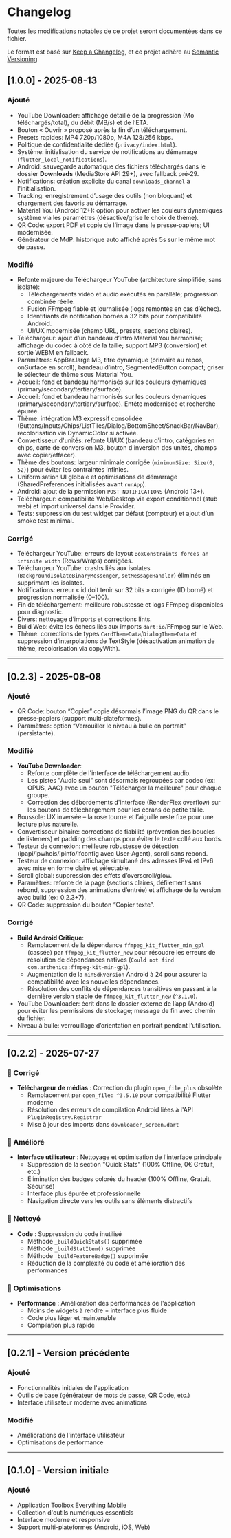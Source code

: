 # Changelog

Toutes les modifications notables de ce projet seront documentées dans ce fichier.

Le format est basé sur [Keep a Changelog](https://keepachangelog.com/fr/1.0.0/),
et ce projet adhère au [Semantic Versioning](https://semver.org/spec/v2.0.0.html).

## [1.0.0] - 2025-08-13

### Ajouté
- YouTube Downloader: affichage détaillé de la progression (Mo téléchargés/total), du débit (MB/s) et de l’ETA.
- Bouton « Ouvrir » proposé après la fin d’un téléchargement.
- Presets rapides: MP4 720p/1080p, M4A 128/256 kbps.
- Politique de confidentialité dédiée (`privacy/index.html`).
- Système: initialisation du service de notifications au démarrage (`flutter_local_notifications`).
- Android: sauvegarde automatique des fichiers téléchargés dans le dossier **Downloads** (MediaStore API 29+), avec fallback pré‑29.
- Notifications: création explicite du canal `downloads_channel` à l'initialisation.
- Tracking: enregistrement d’usage des outils (non bloquant) et chargement des favoris au démarrage.
- Matérial You (Android 12+): option pour activer les couleurs dynamiques système via les paramètres (désactive/grise le choix de thème).
- QR Code: export PDF et copie de l’image dans le presse‑papiers; UI modernisée.
- Générateur de MdP: historique auto affiché après 5s sur le même mot de passe.

### Modifié
- Refonte majeure du Téléchargeur YouTube (architecture simplifiée, sans isolate):
  - Téléchargements vidéo et audio exécutés en parallèle; progression combinée réelle.
  - Fusion FFmpeg fiable et journalisée (logs remontés en cas d’échec).
  - Identifiants de notification bornés à 32 bits pour compatibilité Android.
  - UI/UX modernisée (champ URL, presets, sections claires).
- Téléchargeur: ajout d’un bandeau d’intro Material You harmonisé; affichage du codec à côté de la taille; support MP3 (conversion) et sortie WEBM en fallback.
- Paramètres: AppBar.large M3, titre dynamique (primaire au repos, onSurface en scroll), bandeau d’intro, SegmentedButton compact; griser le sélecteur de thème sous Material You.
- Accueil: fond et bandeau harmonisés sur les couleurs dynamiques (primary/secondary/tertiary/surface).
 - Accueil: fond et bandeau harmonisés sur les couleurs dynamiques (primary/secondary/tertiary/surface). Entête modernisée et recherche épurée.
- Thème: intégration M3 expressif consolidée (Buttons/Inputs/Chips/ListTiles/Dialog/BottomSheet/SnackBar/NavBar), recolorisation via DynamicColor si activée.
- Convertisseur d'unités: refonte UI/UX (bandeau d'intro, catégories en chips, carte de conversion M3, bouton d'inversion des unités, champs avec copier/effacer).
- Thème des boutons: largeur minimale corrigée (`minimumSize: Size(0, 52)`) pour éviter les contraintes infinies.
- Uniformisation UI globale et optimisations de démarrage (SharedPreferences initialisées avant `runApp`).
- Android: ajout de la permission `POST_NOTIFICATIONS` (Android 13+).
- Téléchargeur: compatibilité Web/Desktop via export conditionnel (stub web) et import universel dans le Provider.
- Tests: suppression du test widget par défaut (compteur) et ajout d’un smoke test minimal.

### Corrigé
- Téléchargeur YouTube: erreurs de layout `BoxConstraints forces an infinite width` (Rows/Wraps) corrigées.
- Téléchargeur YouTube: crashs liés aux isolates (`BackgroundIsolateBinaryMessenger`, `setMessageHandler`) éliminés en supprimant les isolates.
- Notifications: erreur « id doit tenir sur 32 bits » corrigée (ID borné) et progression normalisée (0–100).
- Fin de téléchargement: meilleure robustesse et logs FFmpeg disponibles pour diagnostic.
- Divers: nettoyage d’imports et corrections lints.
- Build Web: évite les échecs liés aux imports `dart:io`/FFmpeg sur le Web.
- Thème: corrections de types `CardThemeData`/`DialogThemeData` et suppression d’interpolations de TextStyle (désactivation animation de thème, recolorisation via copyWith).

---

## [0.2.3] - 2025-08-08

### Ajouté
- QR Code: bouton “Copier” copie désormais l’image PNG du QR dans le presse‑papiers (support multi‑plateformes).
- Paramètres: option “Verrouiller le niveau à bulle en portrait” (persistante).

### Modifié
- **YouTube Downloader**:
    - Refonte complète de l'interface de téléchargement audio.
    - Les pistes "Audio seul" sont désormais regroupées par codec (ex: OPUS, AAC) avec un bouton "Télécharger la meilleure" pour chaque groupe.
    - Correction des débordements d'interface (RenderFlex overflow) sur les boutons de téléchargement pour les écrans de petite taille.
- Boussole: UX inversée – la rose tourne et l’aiguille reste fixe pour une lecture plus naturelle.
- Convertisseur binaire: corrections de fiabilité (prévention des boucles de listeners) et padding des champs pour éviter le texte collé aux bords.
- Testeur de connexion: meilleure robustesse de détection (ipapi/ipwhois/ipinfo/ifconfig avec User‑Agent), scroll sans rebond.
 - Testeur de connexion: affichage simultané des adresses IPv4 et IPv6 avec mise en forme claire et sélectable.
- Scroll global: suppression des effets d’overscroll/glow.
- Paramètres: refonte de la page (sections claires, défilement sans rebond, suppression des animations d’entrée) et affichage de la version avec build (ex: 0.2.3+7).
- QR Code: suppression du bouton “Copier texte”.

### Corrigé
- **Build Android Critique**:
    - Remplacement de la dépendance `ffmpeg_kit_flutter_min_gpl` (cassée) par `ffmpeg_kit_flutter_new` pour résoudre les erreurs de résolution de dépendances natives (`Could not find com.arthenica:ffmpeg-kit-min-gpl`).
    - Augmentation de la `minSdkVersion` Android à 24 pour assurer la compatibilité avec les nouvelles dépendances.
    - Résolution des conflits de dépendances transitives en passant à la dernière version stable de `ffmpeg_kit_flutter_new` (`^3.1.0`).
- YouTube Downloader: écrit dans le dossier externe de l’app (Android) pour éviter les permissions de stockage; message de fin avec chemin du fichier.
- Niveau à bulle: verrouillage d’orientation en portrait pendant l’utilisation.

---

## [0.2.2] - 2025-07-27

### 🔧 Corrigé
- **Téléchargeur de médias** : Correction du plugin `open_file_plus` obsolète
  - Remplacement par `open_file: ^3.5.10` pour compatibilité Flutter moderne
  - Résolution des erreurs de compilation Android liées à l'API `PluginRegistry.Registrar`
  - Mise à jour des imports dans `downloader_screen.dart`

### 🎨 Amélioré
- **Interface utilisateur** : Nettoyage et optimisation de l'interface principale
  - Suppression de la section "Quick Stats" (100% Offline, 0€ Gratuit, etc.)
  - Élimination des badges colorés du header (100% Offline, Gratuit, Sécurisé)
  - Interface plus épurée et professionnelle
  - Navigation directe vers les outils sans éléments distractifs

### 🧹 Nettoyé
- **Code** : Suppression du code inutilisé
  - Méthode `_buildQuickStats()` supprimée
  - Méthode `_buildStatItem()` supprimée  
  - Méthode `_buildFeatureBadge()` supprimée
  - Réduction de la complexité du code et amélioration des performances

### 📱 Optimisations
- **Performance** : Amélioration des performances de l'application
  - Moins de widgets à rendre = interface plus fluide
  - Code plus léger et maintenable
  - Compilation plus rapide

---

## [0.2.1] - Version précédente

### Ajouté
- Fonctionnalités initiales de l'application
- Outils de base (générateur de mots de passe, QR Code, etc.)
- Interface utilisateur moderne avec animations

### Modifié
- Améliorations de l'interface utilisateur
- Optimisations de performance

---

## [0.1.0] - Version initiale

### Ajouté
- Application Toolbox Everything Mobile
- Collection d'outils numériques essentiels
- Interface moderne et responsive
- Support multi-plateformes (Android, iOS, Web)
